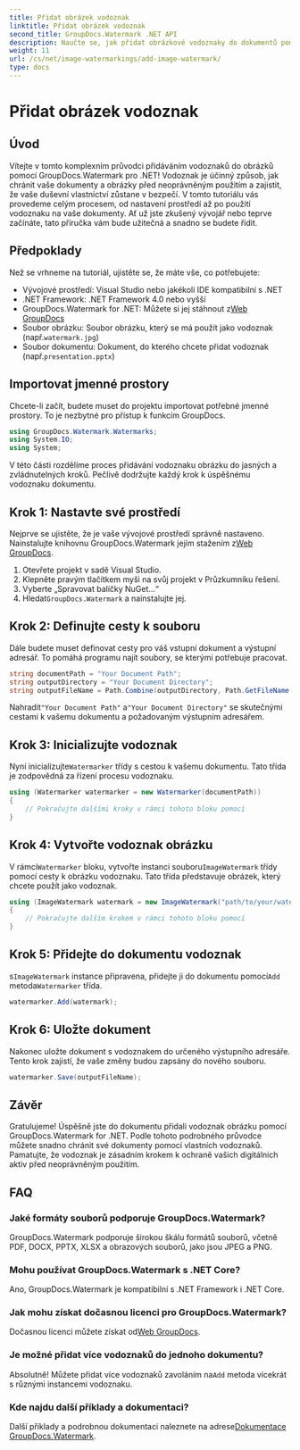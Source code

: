 ```yaml
---
title: Přidat obrázek vodoznak
linktitle: Přidat obrázek vodoznak
second_title: GroupDocs.Watermark .NET API
description: Naučte se, jak přidat obrázkové vodoznaky do dokumentů pomocí GroupDocs.Watermark for .NET s naším podrobným, podrobným návodem.
weight: 11
url: /cs/net/image-watermarkings/add-image-watermark/
type: docs
---
```

# Přidat obrázek vodoznak

## Úvod
Vítejte v tomto komplexním průvodci přidáváním vodoznaků do obrázků pomocí GroupDocs.Watermark pro .NET! Vodoznak je účinný způsob, jak chránit vaše dokumenty a obrázky před neoprávněným použitím a zajistit, že vaše duševní vlastnictví zůstane v bezpečí. V tomto tutoriálu vás provedeme celým procesem, od nastavení prostředí až po použití vodoznaku na vaše dokumenty. Ať už jste zkušený vývojář nebo teprve začínáte, tato příručka vám bude užitečná a snadno se budete řídit.
## Předpoklady
Než se vrhneme na tutoriál, ujistěte se, že máte vše, co potřebujete:
- Vývojové prostředí: Visual Studio nebo jakékoli IDE kompatibilní s .NET
- .NET Framework: .NET Framework 4.0 nebo vyšší
-  GroupDocs.Watermark for .NET: Můžete si jej stáhnout z[Web GroupDocs](https://releases.groupdocs.com/Watermark/net/)
-  Soubor obrázku: Soubor obrázku, který se má použít jako vodoznak (např.`watermark.jpg`)
- Soubor dokumentu: Dokument, do kterého chcete přidat vodoznak (např.`presentation.pptx`)
## Importovat jmenné prostory
Chcete-li začít, budete muset do projektu importovat potřebné jmenné prostory. To je nezbytné pro přístup k funkcím GroupDocs.
```csharp
using GroupDocs.Watermark.Watermarks;
using System.IO;
using System;
```
V této části rozdělíme proces přidávání vodoznaku obrázku do jasných a zvládnutelných kroků. Pečlivě dodržujte každý krok k úspěšnému vodoznaku dokumentu.
## Krok 1: Nastavte své prostředí
 Nejprve se ujistěte, že je vaše vývojové prostředí správně nastaveno. Nainstalujte knihovnu GroupDocs.Watermark jejím stažením z[Web GroupDocs](https://releases.groupdocs.com/Watermark/net/).
1. Otevřete projekt v sadě Visual Studio.
2. Klepněte pravým tlačítkem myši na svůj projekt v Průzkumníku řešení.
3. Vyberte „Spravovat balíčky NuGet...“
4.  Hledat`GroupDocs.Watermark` a nainstalujte jej.
## Krok 2: Definujte cesty k souboru
Dále budete muset definovat cesty pro váš vstupní dokument a výstupní adresář. To pomáhá programu najít soubory, se kterými potřebuje pracovat.
```csharp
string documentPath = "Your Document Path";
string outputDirectory = "Your Document Directory";
string outputFileName = Path.Combine(outputDirectory, Path.GetFileName(documentPath));
```
 Nahradit`"Your Document Path"` a`"Your Document Directory"` se skutečnými cestami k vašemu dokumentu a požadovaným výstupním adresářem.
## Krok 3: Inicializujte vodoznak
Nyní inicializujte`Watermarker` třídy s cestou k vašemu dokumentu. Tato třída je zodpovědná za řízení procesu vodoznaku.
```csharp
using (Watermarker watermarker = new Watermarker(documentPath))
{
    // Pokračujte dalšími kroky v rámci tohoto bloku pomocí
}
```
## Krok 4: Vytvořte vodoznak obrázku
 V rámci`Watermarker` bloku, vytvořte instanci souboru`ImageWatermark` třídy pomocí cesty k obrázku vodoznaku. Tato třída představuje obrázek, který chcete použít jako vodoznak.
```csharp
using (ImageWatermark watermark = new ImageWatermark("path/to/your/watermark.jpg"))
{
    // Pokračujte dalším krokem v rámci tohoto bloku pomocí
}
```
## Krok 5: Přidejte do dokumentu vodoznak
 s`ImageWatermark` instance připravena, přidejte ji do dokumentu pomocí`Add` metoda`Watermarker` třída.
```csharp
watermarker.Add(watermark);
```
## Krok 6: Uložte dokument
Nakonec uložte dokument s vodoznakem do určeného výstupního adresáře. Tento krok zajistí, že vaše změny budou zapsány do nového souboru.
```csharp
watermarker.Save(outputFileName);
```
## Závěr
Gratulujeme! Úspěšně jste do dokumentu přidali vodoznak obrázku pomocí GroupDocs.Watermark for .NET. Podle tohoto podrobného průvodce můžete snadno chránit své dokumenty pomocí vlastních vodoznaků. Pamatujte, že vodoznak je zásadním krokem k ochraně vašich digitálních aktiv před neoprávněným použitím.

## FAQ
### Jaké formáty souborů podporuje GroupDocs.Watermark?
GroupDocs.Watermark podporuje širokou škálu formátů souborů, včetně PDF, DOCX, PPTX, XLSX a obrazových souborů, jako jsou JPEG a PNG.
### Mohu používat GroupDocs.Watermark s .NET Core?
Ano, GroupDocs.Watermark je kompatibilní s .NET Framework i .NET Core.
### Jak mohu získat dočasnou licenci pro GroupDocs.Watermark?
 Dočasnou licenci můžete získat od[Web GroupDocs](https://purchase.groupdocs.com/temporary-license/).
### Je možné přidat více vodoznaků do jednoho dokumentu?
 Absolutně! Můžete přidat více vodoznaků zavoláním na`Add` metoda vícekrát s různými instancemi vodoznaku.
### Kde najdu další příklady a dokumentaci?
 Další příklady a podrobnou dokumentaci naleznete na adrese[Dokumentace GroupDocs.Watermark](https://tutorials.groupdocs.com/Watermark/net/).